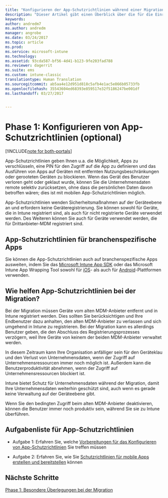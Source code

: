 ```yaml
---
title: "Konfigurieren der App-Schutzrichtlinien während einer Migration von Intune | Microsoft-Dokumentation"
description: "Dieser Artikel gibt einen Überblick über die für die Einrichtung der App-Schutzrichtlinien notwendigen Schritte während einer Migration von Intune."
keywords: 
author: andredm7
ms.author: andredm
manager: angrobe
ms.date: 03/24/2017
ms.topic: article
ms.prod: 
ms.service: microsoft-intune
ms.technology: 
ms.assetid: 93cda587-bf56-4d41-b123-9fe203fad788
ms.reviewer: dagerrit
ms.suite: ems
ms.custom: intune-classic
translationtype: Human Translation
ms.sourcegitcommit: ab5aa4e12d951d818c5afb4e1ac5e866b05733fb
ms.openlocfilehash: 35543604ed68393e859517e32f5186247be001df
ms.lasthandoff: 03/27/2017


---
```


# <a name="phase-1-configure-app-protection-policies-optional"></a>Phase 1: Konfigurieren von App-Schutzrichtlinien (optional)

[!INCLUDE[note for both-portals](../includes/note-for-both-portals.md)]

App-Schutzrichtlinien geben Ihnen u.a. die Möglichkeit, Apps zu verschlüsseln, eine PIN für den Zugriff auf die App zu definieren und das Ausführen von Apps auf Geräten mit entfernten Nutzungsbeschränkungen oder gerooteten Geräten zu blockieren. Wenn das Gerät des Benutzer verloren geht oder geklaut wurde, können Sie die Unternehmensdaten remote selektiv zurücksetzen, ohne dass die persönlichen Daten davon betroffen wären; dies ist mit mobilen App-Schutzrichtlinien möglich.

App-Schutzrichtlinien wenden Sicherheitsmaßnahmen auf der Geräteebene an und erfordern keine Geräteregistrierung. Sie können sowohl für Geräte, die in Intune registriert sind, als auch für nicht registrierte Geräte verwendet werden. Des Weiteren können Sie auch für Geräte verwendet werden, die für Drittanbieter-MDM registriert sind.

## <a name="app-protection-policies-with-lob-apps"></a>App-Schutzrichtlinien für branchenspezifische Apps

Sie können die App-Schutzrichtlinien auch auf branchenspezifische Apps ausweiten, indem Sie das [Microsoft Intune App SDK](https://docs.microsoft.com/intune/deploy-use/use-the-sdk-to-enable-apps-for-mobile-application-management) oder das Microsoft Intune App Wrapping Tool sowohl für [iOS](https://www.microsoft.com/en-us/download/details.aspx?id=45218&751be11f-ede8-5a0c-058c-2ee190a24fa6=True)- als auch für [Android](https://www.microsoft.com/en-us/download/details.aspx?id=47267)-Plattformen verwenden.

## <a name="how-do-app-protection-policies-help-during-migration"></a>Wie helfen App-Schutzrichtlinien bei der Migration?

Bei der Migration müssen Geräte vom alten MDM-Anbieter entfernt und in Intune registriert werden. Dies sollten Sie berücksichtigen und Ihre Endbenutzer dazu anhalten, den alten MDM-Anbieter zu verlassen und sich umgehend in Intune zu registrieren. Bei der Migration kann es allerdings Benutzer geben, die den Abschluss des Registrierungsprozesses verzögern, weil Ihre Geräte von keinem der beiden MDM-Anbieter verwaltet werden.

In diesem Zeitraum kann Ihre Organisation anfälliger sein für den Geräteklau und den Verlust von Unternehmensdaten, wenn der Zugriff auf Unternehmensressourcen immer noch möglich ist. Außerdem kann die Benutzerproduktivität abnehmen, wenn der Zugriff auf Unternehmensressourcen blockiert ist.

Intune bietet Schutz für Unternehmensdaten während der Migration, damit Ihre Unternehmensdaten weiterhin geschützt sind, auch wenn es gerade keine Verwaltung auf der Geräteebene gibt.

Wenn Sie den bedingten Zugriff beim alten MDM-Anbieter deaktivieren, können die Benutzer immer noch produktiv sein, während Sie sie zu Intune überführen.

## <a name="task-list-for-app-protection-policies"></a>Aufgabenliste für App-Schutzrichtlinien

-   Aufgabe 1: Erfahren Sie, welche [Vorbereitungen für das Konfigurieren von App-Schutzrichtlinien](https://docs.microsoft.com/en-us/intune/deploy-use/get-ready-to-configure-mobile-app-management-policies-with-microsoft-intune) Sie treffen müssen

-   Aufgabe 2: Erfahren Sie, wie Sie [Schutzrichtlinien für mobile Apps erstellen und bereitstellen](https://docs.microsoft.com/en-us/intune/deploy-use/create-and-deploy-mobile-app-management-policies-with-microsoft-intune) können

## <a name="next-steps"></a>Nächste Schritte 

[Phase 1: Besondere Überlegungen bei der Migration](https://docs.microsoft.com/intune/plan-design/migration-phase1-special-migration-considerations)

